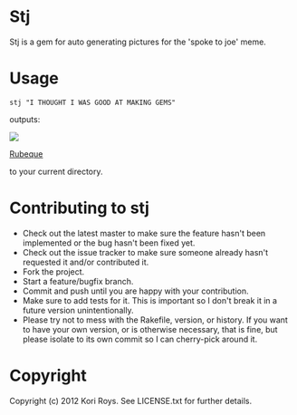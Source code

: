 # Stj

Stj is a gem for auto generating pictures for the 'spoke to joe' meme.

# Usage

    stj "I THOUGHT I WAS GOOD AT MAKING GEMS"

outputs:

<img src="https://github.com/koriroys/stj/tree/master/lib/stj/images/tistj_i_thought_i_was_good_at_making_gems.jpg">

[Rubeque](https://github.com/koriroys/stj/tree/master/lib/stj/images/tistj_i_thought_i_was_good_at_making_gems.jpg)

to your current directory.

# Contributing to stj
 
* Check out the latest master to make sure the feature hasn't been implemented or the bug hasn't been fixed yet.
* Check out the issue tracker to make sure someone already hasn't requested it and/or contributed it.
* Fork the project.
* Start a feature/bugfix branch.
* Commit and push until you are happy with your contribution.
* Make sure to add tests for it. This is important so I don't break it in a future version unintentionally.
* Please try not to mess with the Rakefile, version, or history. If you want to have your own version, or is otherwise necessary, that is fine, but please isolate to its own commit so I can cherry-pick around it.

# Copyright

Copyright (c) 2012 Kori Roys. See LICENSE.txt for
further details.
